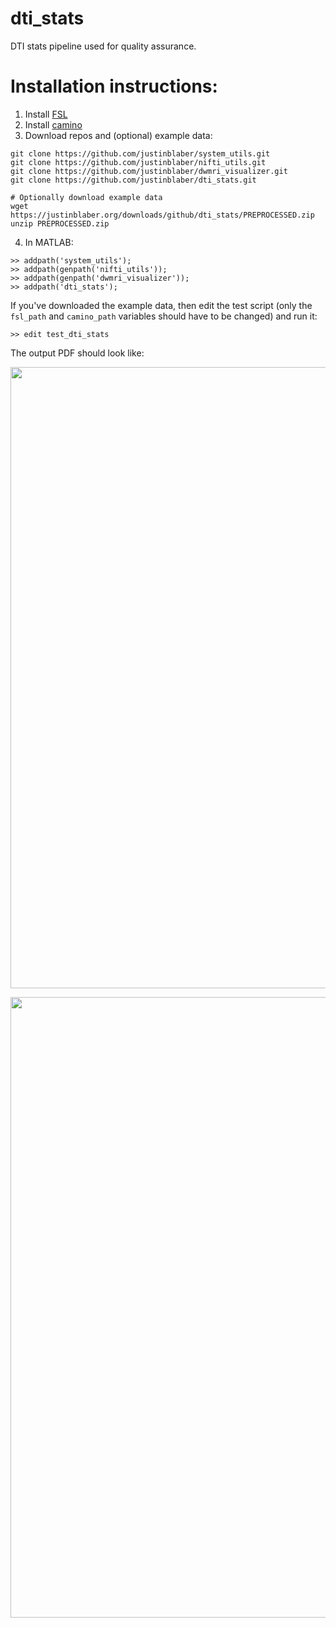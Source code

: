 # dti_stats
DTI stats pipeline used for quality assurance.

# Installation instructions:
1) Install [FSL](https://fsl.fmrib.ox.ac.uk/fsl/fslwiki)
2) Install [camino](http://camino.cs.ucl.ac.uk/)
3) Download repos and (optional) example data:
```
git clone https://github.com/justinblaber/system_utils.git
git clone https://github.com/justinblaber/nifti_utils.git
git clone https://github.com/justinblaber/dwmri_visualizer.git
git clone https://github.com/justinblaber/dti_stats.git

# Optionally download example data
wget https://justinblaber.org/downloads/github/dti_stats/PREPROCESSED.zip
unzip PREPROCESSED.zip
```
4) In MATLAB:
```
>> addpath('system_utils');
>> addpath(genpath('nifti_utils'));
>> addpath(genpath('dwmri_visualizer'));
>> addpath('dti_stats');
```
If you've downloaded the example data, then edit the test script (only the `fsl_path` and `camino_path` variables should have to be changed) and run it:

```
>> edit test_dti_stats
```
The output PDF should look like:

<a href="https://justinblaber.org/downloads/github/dti_stats/dti_stats.pdf">
<p align="center">
  <img width="768" height="994" src="https://i.imgur.com/FXXELaE.png">
</p>
<p align="center">
  <img width="768" height="993" src="https://i.imgur.com/98gnlPq.png">
</p>
</a>
